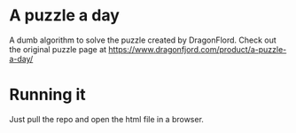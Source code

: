 # A puzzle a day
A dumb algorithm to solve the puzzle created by DragonFlord.
Check out the original puzzle page at https://www.dragonfjord.com/product/a-puzzle-a-day/

# Running it
Just pull the repo and open the html file in a browser.